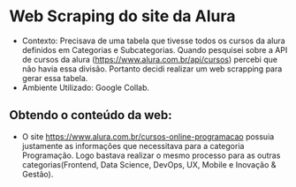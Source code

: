 # Web Scraping do site da Alura

* Contexto: Precisava de uma tabela que tivesse todos os cursos da alura definidos em Categorias e Subcategorias. Quando pesquisei sobre a API de cursos da alura (https://www.alura.com.br/api/cursos) percebi que não havia essa divisão. Portanto decidi realizar um web scrapping para gerar essa tabela.
* Ambiente Utilizado: Google Collab.

## Obtendo o conteúdo da web:
* O site https://www.alura.com.br/cursos-online-programacao possuia justamente as informações que necessitava para a categoria Programação. Logo bastava realizar o mesmo processo para as outras categorias(Frontend, Data Science, DevOps, UX, Mobile e Inovação & Gestão).

